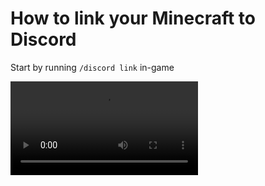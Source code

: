 # How to link your Minecraft to Discord

Start by running `/discord link` in-game

![discordcommand](https://i.imgur.com/4PjrCDt.mp4)
